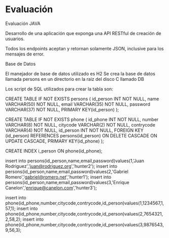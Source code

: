 # Evaluación
Evaluación JAVA

Desarrollo de una aplicación que exponga una API RESTful de creación de usuarios.

Todos los endpoints aceptan y retornan solamente JSON, inclusive para los mensajes de
error.

Base de Datos

El manejador de base de datos utilizado es H2
Se crea la base de datos llamada persons en un directorio en la raiz del disco C llamado DB

Los script de SQL utilizados para crear la tabla son:

CREATE TABLE IF NOT EXISTS persons
(
id_person INT NOT NULL,
name VARCHAR(50) NOT NULL,
email VARCHAR(35) NOT NULL,
password VARCHAR(37) NOT NULL,
PRIMARY KEY(id_person)
);

CREATE TABLE IF NOT EXISTS phone
(
id_phone INT NOT NULL,
number VARCHAR(8) NOT NULL,
citycode VARCHAR(2) NOT NULL,
contrycode VARCHAR(4) NOT NULL,
id_person INT NOT NULL,
FOREIGN KEY (id_person) REFERENCES persons(id_person) ON DELETE CASCADE ON UPDATE CASCADE,
PRIMARY KEY(id_phone)
);

CREATE INDEX i_person ON phone(id_phone);

insert into persons(id_person,name,email,password)values(1,'Juan Rodriguez','juan@rodriguez.org','hunter2');
insert into persons(id_person,name,email,password)values(2,'Gabriel Romero','gabriel@romero.net','hunter1');
insert into persons(id_person,name,email,password)values(3,'Enrique Canelon','enrique@canelon.com','hunter3');

insert into phone(id_phone,number,citycode,contrycode,id_person)values(1,1234567,1,57,1);
insert into phone(id_phone,number,citycode,contrycode,id_person)values(2,7654321,2,58,2);
insert into phone(id_phone,number,citycode,contrycode,id_person)values(3,9876543,9,56,3);
